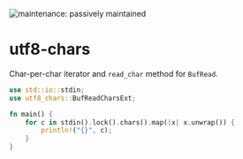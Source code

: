 ![maintenance: passively maintained](https://img.shields.io/badge/maintenance-passively--maintained-yellowgreen.svg)

# utf8-chars

Char-per-char iterator and `read_char` method for `BufRead`.

```rust
use std::io::stdin;
use utf8_chars::BufReadCharsExt;

fn main() {
    for c in stdin().lock().chars().map(|x| x.unwrap()) {
        println!("{}", c);
    }
}
```
